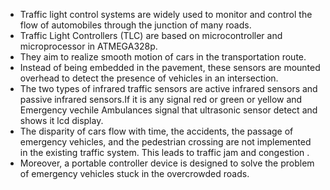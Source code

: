 * Traffic light control systems are widely used to monitor and control the flow of automobiles through the junction of many roads.
* Traffic Light Controllers (TLC) are based on microcontroller and microprocessor in ATMEGA328p.
* They aim to realize smooth motion of cars in the transportation route.
* Instead of being embedded in the pavement, these sensors are mounted overhead to detect the presence of vehicles in an intersection. 
* The two types of infrared traffic sensors are active infrared sensors and passive infrared sensors.If it is any signal  red or green or yellow  and Emergency vechile
Ambulances  signal that ultrasonic sensor detect and  shows it lcd display.
* The disparity of cars flow with time, the accidents, the passage of emergency vehicles, and the pedestrian crossing are not implemented in the existing traffic system. 
This leads to traffic jam and congestion .
* Moreover, a portable controller device is designed to solve the problem of emergency vehicles stuck in the overcrowded roads.

